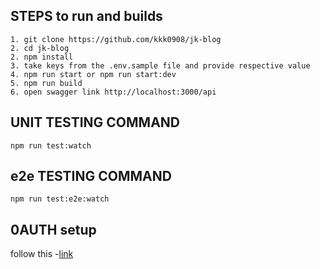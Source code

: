 ## STEPS to run and builds

```
1. git clone https://github.com/kkk0908/jk-blog
2. cd jk-blog
2. npm install
3. take keys from the .env.sample file and provide respective value
4. npm run start or npm run start:dev
5. npm run build
6. open swagger link http://localhost:3000/api
```

## UNIT TESTING COMMAND

```
npm run test:watch
```

## e2e TESTING COMMAND

```
npm run test:e2e:watch
```

## 0AUTH setup

follow this -[link](https://developers.google.com/identity/protocols/oauth2/web-server#node.js)
